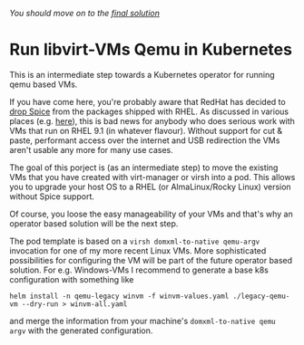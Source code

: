 *You should move on to the [final solution](https://mnlipp.github.io/VM-Operator/)*

# Run libvirt-VMs Qemu in Kubernetes

This is an intermediate step towards a Kubernetes operator
for running qemu based VMs.

If you have come here, you're probably aware that RedHat has decided to
[drop Spice](https://bugzilla.redhat.com/show_bug.cgi?id=2030592) from 
the packages shipped with RHEL. As discussed in various places (e.g. 
[here](https://www.reddit.com/r/redhat/comments/ux38f3/why_was_spice_qxl_removed_from_rhel_9/)), 
this is bad news for anybody who does serious work with VMs that run 
on RHEL 9.1 (in whatever flavour). Without support for cut & paste, 
performant access over the internet and USB redirection the VMs aren't 
usable any more for many use cases.

The goal of this porject is (as an intermediate step) to move the
existing VMs that you have created with virt-manager or virsh into a 
pod. This allows you to upgrade your host OS to a RHEL 
(or AlmaLinux/Rocky Linux) version without Spice support.

Of course, you loose the easy manageability of your VMs and that's 
why an operator based solution will be the next step.

The pod template is based on a `virsh domxml-to-native qemu-argv` invocation
for one of my more recent Linux VMs. More sophisticated possibilities
for configuring the VM will be part of the future operator based 
solution. For e.g. Windows-VMs I recommend to generate a base k8s
configuration with something like 

```
helm install -n qemu-legacy winvm -f winvm-values.yaml ./legacy-qemu-vm --dry-run > winvm-all.yaml
```

and merge the information from your machine's `domxml-to-native qemu argv` 
with the generated configuration.
